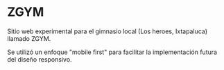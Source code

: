 # ZGYM
Sitio web experimental para el gimnasio local (Los heroes, Ixtapaluca) llamado ZGYM.

Se utilizó un enfoque "mobile first" para facilitar la implementación futura del diseño responsivo.
